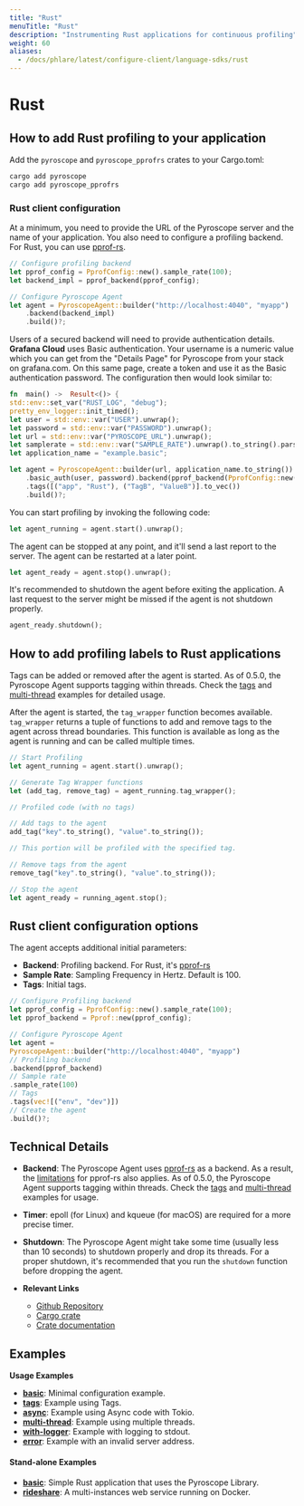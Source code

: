 ```yaml
---
title: "Rust"
menuTitle: "Rust"
description: "Instrumenting Rust applications for continuous profiling"
weight: 60
aliases:
  - /docs/phlare/latest/configure-client/language-sdks/rust
---
```


# Rust

## How to add Rust profiling to your application

Add the `pyroscope` and `pyroscope_pprofrs` crates to your Cargo.toml:

```bash
cargo add pyroscope
cargo add pyroscope_pprofrs
```

### Rust client configuration

At a minimum, you need to provide the URL of the Pyroscope server and the name
of your application. You also need to configure a profiling backend. For Rust,
you can use [pprof-rs](https://github.com/pyroscope-io/pyroscope-rs/tree/main/pyroscope_backends/pyroscope_pprofrs).

```rust
// Configure profiling backend
let pprof_config = PprofConfig::new().sample_rate(100);
let backend_impl = pprof_backend(pprof_config);

// Configure Pyroscope Agent
let agent = PyroscopeAgent::builder("http://localhost:4040", "myapp")
    .backend(backend_impl)
    .build()?;
```

Users of a secured backend will need to provide authentication details. **Grafana Cloud** uses Basic authentication. Your username is a numeric value which you can get from the "Details Page" for Pyroscope from your stack on grafana.com. On this same page, create a token and use it as the Basic authentication password. The configuration then would look similar to:

```rust
fn  main() ->  Result<()> {
std::env::set_var("RUST_LOG", "debug");
pretty_env_logger::init_timed();
let user = std::env::var("USER").unwrap();
let password = std::env::var("PASSWORD").unwrap();
let url = std::env::var("PYROSCOPE_URL").unwrap();
let samplerate = std::env::var("SAMPLE_RATE").unwrap().to_string().parse().unwrap();
let application_name = "example.basic";

let agent = PyroscopeAgent::builder(url, application_name.to_string())
    .basic_auth(user, password).backend(pprof_backend(PprofConfig::new().sample_rate(samplerate)))
    .tags([("app", "Rust"), ("TagB", "ValueB")].to_vec())
    .build()?;
```

You can start profiling by invoking the following code:

```rust
let agent_running = agent.start().unwrap();
```

The agent can be stopped at any point, and it'll send a last report to the server. The agent can be restarted at a later point.

```rust
let agent_ready = agent.stop().unwrap();
```

It's recommended to shutdown the agent before exiting the application. A last
request to the server might be missed if the agent is not shutdown properly.

```rust
agent_ready.shutdown();
```

## How to add profiling labels to Rust applications

Tags can be added or removed after the agent is started. As of 0.5.0, the
Pyroscope Agent supports tagging within threads. Check the [tags](https://github.com/pyroscope-io/pyroscope-rs/blob/main/examples/tags.rs) and [multi-thread](https://github.com/pyroscope-io/pyroscope-rs/blob/main/examples/multi-thread.rs) examples for detailed usage.

After the agent is started, the `tag_wrapper` function becomes available.
`tag_wrapper` returns a tuple of functions to add and remove tags to the agent
across thread boundaries. This function is available as long as the agent is
running and can be called multiple times.

```rust
// Start Profiling
let agent_running = agent.start().unwrap();

// Generate Tag Wrapper functions
let (add_tag, remove_tag) = agent_running.tag_wrapper();

// Profiled code (with no tags)

// Add tags to the agent
add_tag("key".to_string(), "value".to_string());

// This portion will be profiled with the specified tag.

// Remove tags from the agent
remove_tag("key".to_string(), "value".to_string());

// Stop the agent
let agent_ready = running_agent.stop();
```

## Rust client configuration options

The agent accepts additional initial parameters:

- **Backend**: Profiling backend. For Rust, it's [pprof-rs](https://github.com/pyroscope-io/pyroscope-rs/tree/main/pyroscope_backends/pyroscope_pprofrs)
- **Sample Rate**: Sampling Frequency in Hertz. Default is 100.
- **Tags**: Initial tags.

```rust
// Configure Profiling backend
let pprof_config = PprofConfig::new().sample_rate(100);
let pprof_backend = Pprof::new(pprof_config);

// Configure Pyroscope Agent
let agent =
PyroscopeAgent::builder("http://localhost:4040", "myapp")
// Profiling backend
.backend(pprof_backend)
// Sample rate
.sample_rate(100)
// Tags
.tags(vec![("env", "dev")])
// Create the agent
.build()?;
```

## Technical Details
- **Backend**: The Pyroscope Agent uses [pprof-rs](https://github.com/tikv/pprof-rs) as a backend. As a result, the [limitations](https://github.com/tikv/pprof-rs#why-not-) for pprof-rs also applies.
As of 0.5.0, the Pyroscope Agent supports tagging within threads. Check the [tags](https://github.com/pyroscope-io/pyroscope-rs/blob/main/examples/tags.rs) and [multi-thread](https://github.com/pyroscope-io/pyroscope-rs/blob/main/examples/multi-thread.rs) examples for usage.
- **Timer**: epoll (for Linux) and kqueue (for macOS) are required for a more precise timer.
- **Shutdown**: The Pyroscope Agent might take some time (usually less than 10 seconds) to shutdown properly and drop its threads. For a proper shutdown, it's recommended that you run the `shutdown` function before dropping the agent.

- **Relevant Links**
  - [Github Repository](https://github.com/pyroscope-io/pyroscope-rs)
  - [Cargo crate](https://crates.io/crates/pyroscope)
  - [Crate documentation](https://docs.rs/pyroscope/latest/pyroscope/index.html)

## Examples

**Usage Examples**

- [**basic**](https://github.com/pyroscope-io/pyroscope-rs/blob/main/examples/basic.rs): Minimal configuration example.
- [**tags**](https://github.com/pyroscope-io/pyroscope-rs/blob/main/examples/tags.rs): Example using Tags.
- [**async**](https://github.com/pyroscope-io/pyroscope-rs/blob/main/examples/async.rs): Example using Async code with Tokio.
- [**multi-thread**](https://github.com/pyroscope-io/pyroscope-rs/blob/main/examples/multi-thread.rs): Example using multiple threads.
- [**with-logger**](https://github.com/pyroscope-io/pyroscope-rs/blob/main/examples/with-logger.rs): Example with logging to stdout.
- [**error**](https://github.com/pyroscope-io/pyroscope-rs/blob/main/examples/error.rs): Example with an invalid server address.

#### Stand-alone Examples

- [**basic**](https://github.com/grafana/pyroscope/tree/main/examples/rust/basic): Simple Rust application that uses the Pyroscope Library.
- [**rideshare**](https://github.com/grafana/pyroscope/tree/main/examples/rust/rideshare): A multi-instances web service running on Docker.
